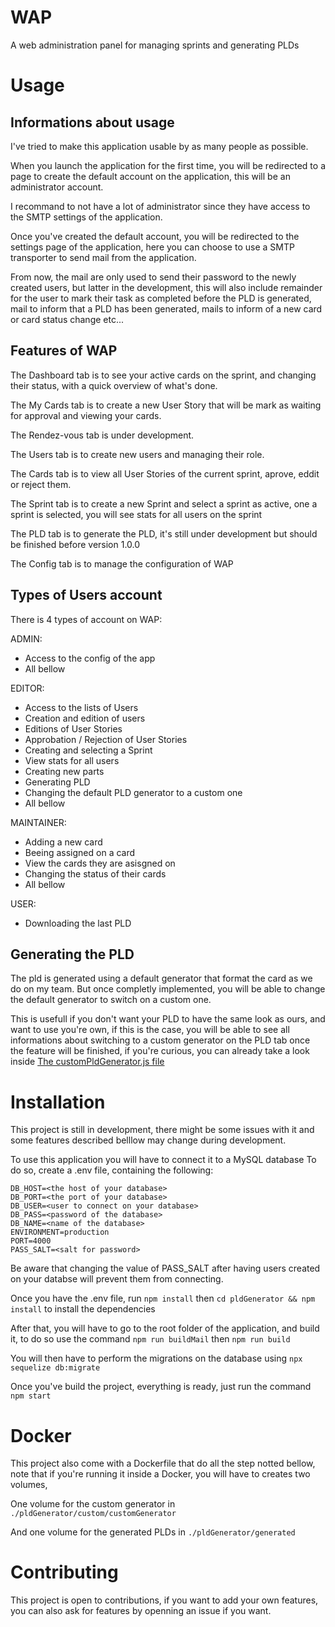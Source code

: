 # WAP

A web administration panel for managing sprints and generating PLDs

# Usage

## Informations about usage

I've tried to make this application usable by as many people as possible.

When you launch the application for the first time, you will be redirected to a page to create the default account on the application, this will be an administrator account.

I recommand to not have a lot of administrator since they have access to the SMTP settings of the application.

Once you've created the default account, you will be redirected to the settings page of the application, here you can choose to use a SMTP transporter to send mail from the application.

From now, the mail are only used to send their password to the newly created users, but latter in the development, this will also include remainder for the user to mark their task as completed before the PLD is generated, mail to inform that a PLD has been generated, mails to inform of a new card or card status change etc...

## Features of WAP

The Dashboard tab is to see your active cards on the sprint, and changing their status, with a quick overview of what's done.

The My Cards tab is to create a new User Story that will be mark as waiting for approval and viewing your cards.

The Rendez-vous tab is under development.

The Users tab is to create new users and managing their role.

The Cards tab is to view all User Stories of the current sprint, aprove, eddit or reject them.

The Sprint tab is to create a new Sprint and select a sprint as active, one a sprint is selected, you will see stats for all users on the sprint

The PLD tab is to generate the PLD, it's still under development but should be finished before version 1.0.0

The Config tab is to manage the configuration of WAP

## Types of Users account

There is 4 types of account on WAP:

ADMIN:
- Access to the config of the app
- All bellow

EDITOR:
- Access to the lists of Users
- Creation and edition of users
- Editions of User Stories
- Approbation / Rejection of User Stories
- Creating and selecting a Sprint
- View stats for all users
- Creating new parts
- Generating PLD
- Changing the default PLD generator to a custom one
- All bellow

MAINTAINER:
- Adding a new card
- Beeing assigned on a card
- View the cards they are asisgned on
- Changing the status of their cards
- All bellow

USER:
- Downloading the last PLD

## Generating the PLD

The pld is generated using a default generator that format the card as we do on my team. But once completly implemented, you will be able to change the default generator to switch on a custom one.

This is usefull if you don't want your PLD to have the same look as ours, and want to use you're own, if this is the case, you will be able to see all informations about switching to a custom generator on the PLD tab once the feature will be finished, if you're curious, you can already take a look inside [The customPldGenerator.js file](pldGenerator/custom/customGenerator/customPldGenerator.js`)


# Installation

This project is still in development, there might be some issues with it and some features described belllow may change during development.

To use this application you will have to connect it to a MySQL database
To do so, create a .env file, containing the following:
```
DB_HOST=<the host of your database>
DB_PORT=<the port of your database>
DB_USER=<user to connect on your database>
DB_PASS=<password of the database>
DB_NAME=<name of the database>
ENVIRONMENT=production
PORT=4000
PASS_SALT=<salt for password>
```
Be aware that changing the value of PASS_SALT after having users created on your databse will prevent them from connecting.

Once you have the .env file, run `npm install` then `cd pldGenerator && npm install` to install the dependencies

After that, you will have to go to the root folder of the application, and build it, to do so use the command `npm run buildMail` then `npm run build`

You will then have to perform the migrations on the database using `npx sequelize db:migrate`

Once you've build the project, everything is ready, just run the command `npm start`

# Docker

This project also come with a Dockerfile that do all the step notted bellow, note that if you're running it inside a Docker, you will have to creates two volumes,

One volume for the custom generator in `./pldGenerator/custom/customGenerator`

And one volume for the generated PLDs in `./pldGenerator/generated`

# Contributing

This project is open to contributions, if you want to add your own features, you can also ask for features by openning an issue if you want.